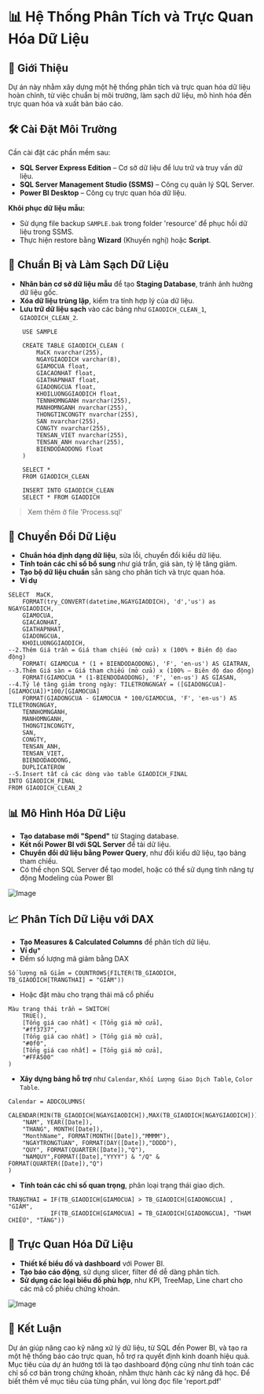 # 📊 Hệ Thống Phân Tích và Trực Quan Hóa Dữ Liệu

## 🚀 Giới Thiệu

Dự án này nhằm xây dựng một hệ thống phân tích và trực quan hóa dữ liệu hoàn chỉnh, từ việc chuẩn bị môi trường, làm sạch dữ liệu, mô hình hóa đến trực quan hóa và xuất bản báo cáo.

## 🛠️ Cài Đặt Môi Trường

Cần cài đặt các phần mềm sau:
- **SQL Server Express Edition** – Cơ sở dữ liệu để lưu trữ và truy vấn dữ liệu.
- **SQL Server Management Studio (SSMS)** – Công cụ quản lý SQL Server.
- **Power BI Desktop** – Công cụ trực quan hóa dữ liệu.

**Khôi phục dữ liệu mẫu:**
- Sử dụng file backup `SAMPLE.bak` trong folder 'resource' để phục hồi dữ liệu trong SSMS.
- Thực hiện restore bằng **Wizard** (Khuyến nghị) hoặc **Script**.

## 🧹 Chuẩn Bị và Làm Sạch Dữ Liệu

- **Nhân bản cơ sở dữ liệu mẫu** để tạo **Staging Database**, tránh ảnh hưởng dữ liệu gốc.
- **Xóa dữ liệu trùng lặp**, kiểm tra tính hợp lý của dữ liệu.
- **Lưu trữ dữ liệu sạch** vào các bảng như `GIAODICH_CLEAN_1`, `GIAODICH_CLEAN_2`.
```
	USE SAMPLE
	
	CREATE TABLE GIAODICH_CLEAN (
		MaCK nvarchar(255),
		NGAYGIAODICH varchar(8),
		GIAMOCUA float,
		GIACAONHAT float,
		GIATHAPNHAT float,
		GIADONGCUA float,
		KHOILUONGGIAODICH float,
		TENNHOMNGANH nvarchar(255),
		MANHOMNGANH nvarchar(255),
		THONGTINCONGTY nvarchar(255),
		SAN nvarchar(255),
		CONGTY nvarchar(255),
		TENSAN_VIET nvarchar(255),
		TENSAN_ANH nvarchar(255),
		BIENDODAODONG float
	)
	
	SELECT *
	FROM GIAODICH_CLEAN
	
	INSERT INTO GIAODICH_CLEAN
	SELECT * FROM GIAODICH
```
> Xem thêm ở file 'Process.sql'

## 🔄 Chuyển Đổi Dữ Liệu

- **Chuẩn hóa định dạng dữ liệu**, sửa lỗi, chuyển đổi kiểu dữ liệu.
- **Tính toán các chỉ số bổ sung** như giá trần, giá sàn, tỷ lệ tăng giảm.
- **Tạo bộ dữ liệu chuẩn** sẵn sàng cho phân tích và trực quan hóa.
- **Ví dụ**
```
SELECT	MaCK,
	FORMAT(try_CONVERT(datetime,NGAYGIAODICH), 'd','us') as NGAYGIAODICH,
	GIAMOCUA,
	GIACAONHAT,
	GIATHAPNHAT,
	GIADONGCUA,
	KHOILUONGGIAODICH,
--2.Thêm Giá trần = Giá tham chiếu (mở cửa) x (100% + Biên độ dao động)
	FORMAT( GIAMOCUA * (1 + BIENDODAODONG), 'F', 'en-us') AS GIATRAN,
--3.Thêm Giá sàn = Giá tham chiếu (mở cửa) x (100% – Biên độ dao động)
	FORMAT(GIAMOCUA * (1-BIENDODAODONG), 'F', 'en-us') AS GIASAN,
--4.Tỷ lệ tăng giảm trong ngày: TILETRONGNGAY = ([GIADONGCUA]-[GIAMOCUA])*100/[GIAMOCUA]
	FORMAT(GIADONGCUA - GIAMOCUA * 100/GIAMOCUA, 'F', 'en-us') AS TILETRONGNGAY,
	TENNHOMNGANH,
	MANHOMNGANH,
	THONGTINCONGTY,
	SAN,
	CONGTY,
	TENSAN_ANH,
	TENSAN_VIET,
	BIENDODAODONG,
	DUPLICATEROW
--5.Insert tất cả các dòng vào table GIAODICH_FINAL
INTO GIAODICH_FINAL
FROM GIAODICH_CLEAN_2
```


## 📊 Mô Hình Hóa Dữ Liệu

- **Tạo database mới "Spend"** từ Staging database.
- **Kết nối Power BI với SQL Server** để tải dữ liệu.
- **Chuyển đổi dữ liệu bằng Power Query**, như đổi kiểu dữ liệu, tạo bảng tham chiếu.
- Có thể chọn SQL Server để tạo model, hoặc có thể sử dụng tính năng tự động Modeling của Power BI

![Image](https://github.com/user-attachments/assets/1df4ffe5-0289-4d5e-af0c-474faf9fea46)

## 📈 Phân Tích Dữ Liệu với DAX

- **Tạo Measures & Calculated Columns** để phân tích dữ liệu.
- **Ví dụ***
- Đếm số lượng mã giảm bằng DAX
```
Số lượng mã Giảm = COUNTROWS(FILTER(TB_GIAODICH, TB_GIAODICH[TRANGTHAI] = "GIẢM"))
```
-  Hoặc đặt màu cho trạng thái mã cổ phiếu
```
Màu trạng thái trần = SWITCH(
    TRUE(),
    [Tổng giá cao nhất] < [Tổng giá mở cửa],
    "#ff3737",
    [Tổng giá cao nhất] > [Tổng giá mở cửa],
    "#0f0",
    [Tổng giá cao nhất] = [Tổng giá mở cửa],
    "#FFA500"
)
```
- **Xây dựng bảng hỗ trợ** như `Calendar`, `Khối Lượng Giao Dịch Table`, `Color Table`.
```
Calendar = ADDCOLUMNS(
    CALENDAR(MIN(TB_GIAODICH[NGAYGIAODICH]),MAX(TB_GIAODICH[NGAYGIAODICH])),
    "NAM", YEAR([Date]),
    "THANG", MONTH([Date]),
    "MonthName", FORMAT(MONTH([Date]),"MMMM"),
    "NGAYTRONGTUAN", FORMAT(DAY([Date]),"DDDD"),
    "QUY", FORMAT(QUARTER([Date]),"Q"),
    "NAMQUY",FORMAT([Date],"YYYY") & "/Q" & FORMAT(QUARTER([Date]),"Q")
)
```
- **Tính toán các chỉ số quan trọng**, phân loại trạng thái giao dịch.
```
TRANGTHAI = IF(TB_GIAODICH[GIAMOCUA] > TB_GIAODICH[GIADONGCUA] , "GIẢM",
            IF(TB_GIAODICH[GIAMOCUA] = TB_GIAODICH[GIADONGCUA], "THAM CHIẾU", "TĂNG"))
```


## 🎨 Trực Quan Hóa Dữ Liệu

- **Thiết kế biểu đồ và dashboard** với Power BI.
- **Tạo báo cáo động**, sử dụng slicer, filter để dễ dàng phân tích.
- **Sử dụng các loại biểu đồ phù hợp**, như KPI, TreeMap, Line chart cho các mã cổ phiếu chứng khoán.

![Image](https://github.com/user-attachments/assets/dbbd12da-8ab6-4cde-b251-ff5ca7a58645)

## 📌 Kết Luận

Dự án giúp nâng cao kỹ năng xử lý dữ liệu, từ SQL đến Power BI, và tạo ra một hệ thống báo cáo trực quan, hỗ trợ ra quyết định kinh doanh hiệu quả.
Mục tiêu của dự án hướng tới là tạo dashboard động cũng như tính toán các chỉ số cơ bản trong chứng khoán, nhằm thực hành các kỹ năng đã học.
Để biết thêm về mục tiêu của từng phần, vui lòng đọc file 'report.pdf'

